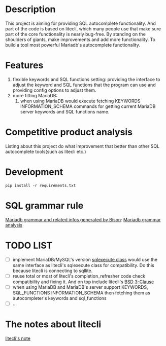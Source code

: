 # Description
This project is aiming for providing SQL autocomplete functionality. And part of the code is based on litecli, which many people use that make sure part of the core functionality is nearly bug-free. By standing on the shoulders of giants, make improvements and add more functionality. To build a tool most powerful Mariadb's autocomplete functionality. 

# Features
1. flexible keywords and SQL functions setting: providing the interface to adjust the keyword and SQL functions that the program can use and providing config options to adjust them.
2. more fitting MariaDB: 
    1. when using MariaDB would execute fetching KEYWORDS INFORMATION_SCHEMA commands for getting current MariaDB server keywords and SQL functions name.

# Competitive product analysis
Listing about this project do what improvement that better than other SQL autocomplete tools(such as litecli etc.)

# Development
```shell
pip install -r requirements.txt
```

# SQL grammar rule 
[Mariadb grammar and related infos generated by Bison](https://gist.github.com/a97410985/8c0a04b1e95335c2c3114721ccc6edce): [Mariadb grammar analysis](assets/notes/Mariadb%20grammar%20analysis.md)

# TODO LIST
- [ ] implement MariaDB/MySQL's version [sqlexecute class](https://github.com/dbcli/litecli/blob/master/litecli/sqlexecute.py)
    would use the same interface as litecli's sqlexecute class for compatibility. Do this because litecli is connecting to sqllite.
- [ ] reuse total or most of litecli's completion_refresher code check compatibility and fixing it. And on top include litecli's [BSD 3-Clause](https://github.com/dbcli/litecli/blob/22ff7eaf1775ecd272a111bbb344cecc8d1f7c5a/LICENSE)
- [ ] when using MariaDB and MariaDB's server support KEYWORDS, SQL_FUNCTIONS INFORMATION_SCHEMA then fetching them as autocompleter's keywords and sql_functions
- [ ] ...

# The notes about litecli
[litecli's note](assets/notes/litecli%27s%20note.md)

